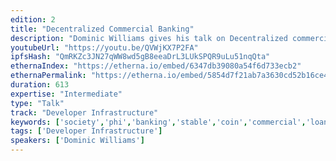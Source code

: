 ```yaml
---
edition: 2
title: "Decentralized Commercial Banking"
description: "Dominic Williams gives his talk on Decentralized commercial banking."
youtubeUrl: "https://youtu.be/QVWjKX7P2FA"
ipfsHash: "QmRKZc3JN27qWW8wd5gB8eeaDrL3LUkSPQR9uLu51nqQta"
ethernaIndex: "https://etherna.io/embed/6347db39080a54f6d733ecb2"
ethernaPermalink: "https://etherna.io/embed/5854d7f21ab7a3630cd52b16ce4830f10dfe94b03cca0bee82afab77d781fc3a"
duration: 613
expertise: "Intermediate"
type: "Talk"
track: "Developer Infrastructure"
keywords: ['society','phi','banking','stable','coin','commercial','loans','interest','judgment','fiat','collateral']
tags: ['Developer Infrastructure']
speakers: ['Dominic Williams']
---
```

